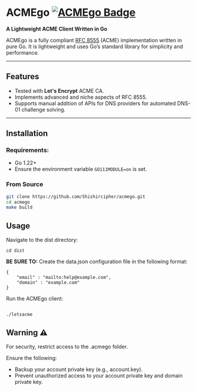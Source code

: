 # ACMEgo [![ACMEgo Badge](https://acmegobadge.shishir.dev:8445/badge.svg)](https://acmegobadge.shishir.dev:8445/badge.svg)  
**A Lightweight ACME Client Written in Go**

ACMEgo is a fully compliant [RFC 8555](https://tools.ietf.org/html/rfc8555) (ACME) implementation written in pure Go. It is lightweight and uses Go’s standard library for simplicity and performance.

---

## Features

- Tested with **Let's Encrypt** ACME CA.  
- Implements advanced and niche aspects of RFC 8555.  
- Supports manual addition of APIs for DNS providers for automated DNS-01 challenge solving.

---

## Installation

### Requirements:

- Go 1.22+  
- Ensure the environment variable `GO111MODULE=on` is set.

### From Source

```bash
git clone https://github.com/Shishircipher/acmego.git
cd acmego
make build
```
## Usage
Navigate to the dist directory:
```
cd dist
```
**BE SURE TO:**
Create the data.json configuration file in the following format:
```
{
	"email" : "mailto:help@example.com",
	"domain" : "example.com"
}
```
Run the ACMEgo client:
```

./letsacme

```

## Warning ⚠️
For security, restrict access to the .acmego folder.

Ensure the following:

- Backup your account private key (e.g., account.key).
- Prevent unauthorized access to your account private key and domain private key.




